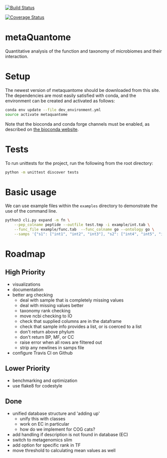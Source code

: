 [![Build Status](https://travis-ci.org/galaxyproteomics/metaquantome.svg?branch=master)](https://travis-ci.org/galaxyproteomics/metaquantome)

[![Coverage Status](https://coveralls.io/repos/github/galaxyproteomics/metaquantome/badge.svg?branch=master)](https://coveralls.io/github/galaxyproteomics/metaquantome?branch=master)

# metaQuantome


Quantitative analysis of the function and taxonomy of microbiomes and their interaction.

# Setup

The newest version of metaquantome should be downloaded from this site.
The dependencies are most easily satisfied with conda, and the environment can
be created and activated as follows:

```sh
conda env update --file dev_environment.yml
source activate metaquantome
```

Note that the bioconda and conda forge channels must be enabled,
as described on [the bioconda website](https://bioconda.github.io/#set-up-channels).

# Tests
To run unittests for the project, run the following from the root directory:

```sh
python -m unittest discover tests
```

# Basic usage

We can use example files within the `examples` directory to demonstrate the use of the command line.

```sh
python3 cli.py expand -m fn \
    --pep_colname peptide --outfile test.tmp -i example/int.tab \
    --func_file example/func.tab  --func_colname go --ontology go \
    --samps '{"s1": ["int1", "int2", "int3"], "s2": ["int4", "int5", "int6"]}'
```

# Roadmap

## High Priority
- visualizations
- documentation
- better arg checking
    - deal with sample that is completely missing values
    - deal with missing values better
    - taxonomy rank checking
    - move ncbi checking to IO
    - check that supplied columns are in the dataframe
    - check that sample info provides a list, or is coerced to a list
    - don't return above phylum
    - don't return BP, MF, or CC
    - raise error when all rows are filtered out
    - strip any newlines in samps file
- configure Travis CI on Github


## Lower Priority
- benchmarking and optimization
- use flake8 for codestyle

## Done
- unified database structure and 'adding up'
    - unify this with classes
    - work on EC in particular
    - how do we implement for COG cats?
- add handling if description is not found in database (EC)
- switch to metagenomics slim
- add option for specific rank in TF
- move threshold to calculating mean values as well
